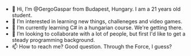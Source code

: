 - 👋 Hi, I’m @GergoGaspar from Budapest, Hungary. I am a 21 years old student. 
- 👀 I’m interested in learning new things, challeneges and video games.
- 🌱 I’m currently learning C# in a hungarian course. We're getting there. 
- 💞️ I’m looking to collaborate with a lot of people, but first I'd like to get a steady programming background.
- 📫 How to reach me? Good question. Through the Force, I guess? 

<!---
GergoGaspar/GergoGaspar is a ✨ special ✨ repository because its `README.md` (this file) appears on your GitHub profile.
You can click the Preview link to take a look at your changes.
--->
